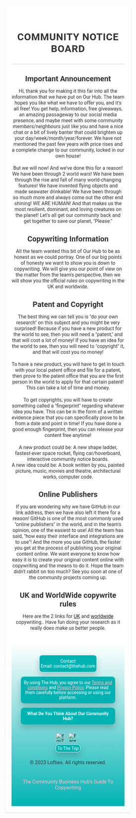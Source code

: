 <!DOCTYPE html>
<html lang="en">
<head>
  <title>Community Notice Board</title>
  <style>
    * {
  box-sizing: border-box;
  margin: 0;
  padding: 0;
}
body {
  font-family: 'Roboto', sans-serif;
}
.container {
  max-width: 464px;
  margin: 0 auto;
  padding: 20px;
  text-align: center;
}
header {
  text-align: center;
  margin-bottom: 20px;
}
.title {
  font-size: 32px;
  font-weight: bold;
  color: #333333;
  text-align: center;
}
main {
  margin-bottom: 40px;
  text-align: center;
}
.subtitle {
  font-size: 24px;
  font-weight: bold;
  color: #333333;
  margin-bottom: 10px;
  text-align: center;
}
p {
  font-size: 16px;
  color: #333333;
  margin-bottom: 20px;
  text-align: center;
}
.container {
  background-color: #ffffff;
  box-shadow: 0 2px 4px rgba(0, 0, 0, 0.1);
  border-radius: 4px;
  text-align: center;
}
header {
  padding: 20px 0;
  border-bottom: 1px solid #cccccc;
  text-align: center;
}
.title {
  text-transform: uppercase;
  letter-spacing: 1px;
  margin-bottom: 10px;
  text-align: center;
}
.main-content {
  display: flex;
  flex-wrap: wrap;
  text-align: center;
}
.section {
  flex: 1 1 100%;
  margin-bottom: 40px;
  text-align: center;
}
.section:nth-child(odd) {
  background-color: #f5f5f5;
  padding: 20px;
  border-radius: 4px;
  text-align: center;
}
.section:nth-child(even) {
  background-color: #ffffff;
  padding: 20px;
  border-radius: 4px;
  box-shadow: 0 2px 4px rgba(0, 0, 0, 0.1);
  text-align: center;
}
.section-title {
  font-size: 20px;
  font-weight: bold;
  color: #333333;
  margin-bottom: 10px;
  text-align: center;
}
.section-content {
  font-size: 18px;
  color: #333333;
  line-height: 1.6;
  text-align: center;
}
.section-content p {
  margin-bottom: 10px;
  text-align: center;
}
.section-content ul {
  list-style-type: disc;
  margin-left: 20px;
  text-align: center;
}
.section-content li {
  margin-bottom: 5px;
  text-align: center;
}
footer {
  background: linear-gradient(to bottom, #ffffff, #00b3b3);
  padding: 30px;
  color: #ffffff;
  text-align: center;
  font-size: 14px;
}
.footer-container {
  max-width: 1200px;
  margin: 0 auto;
  display: flex;
  flex-direction: column;
  align-items: center;
  justify-content: center;
  text-align: center;
}
.footer-container .box {
  background-color: #00b3b3;
  color: #ffffff;
  border-radius: 10px;
  box-shadow: 0 10px 20px rgba(0, 0, 0, 0.2);
  padding: 4px;
  text-align: center;
  margin: 7px auto;
}
.footer-container .box h3 {
  font-size: 14px;
  margin: 0;
  padding: 7px 0;
  color: #ffffff;
  text-align: center;
}
.footer-container .box p {
  font-size: 14px;
  margin: 0;
  padding: 7px 0;
  color: #ffffff;
  text-align: center;
}
.footer-container .box:first-child {
  border: 1px solid #ffffff;
}
.footer-container .box:last-child {
  border: 1px solid #ffffff;
}
.social {
  display: flex;
  flex-direction: row;
  align-items: flex-start;
  justify-content: center;
  margin-top: 20px;
}
.social a {
  display: flex;
  align-items: center;
  text-decoration: none;
  margin-right: 10px;
}
.social a img {
  width: 30px;
  height: 30px;
  background: none;
  transition: all 0.3s ease;
}
.social a span {
  display: none;
  position: absolute;
  top: 100%;
  left: 50%;
  transform: translateX(-50%);
  margin-top: 5px;
  font-family: 'Roboto', sans-serif;
  font-size: 16px;
  font-weight: bold;
  color: #00b3b3;
  white-space: nowrap;
}
.social a:hover img {
  width: 40px;
  height: 40px;
}
.social a:hover span {
  display: block;
}
.tcbhg {
  text-align: center;
  margin-top: 7px;
}
.tcbhg a {
  color: #00b3b3;
  text-decoration: none;
}
.tcbhg a:hover {
  text-decoration: underline;
}
  </style>
  <link href="https://fonts.googleapis.com/css?family=Roboto:400,700&display=swap" rel="stylesheet">
</head>
<body>
  <div class="container">
    <header>
      <h1 class="title">Community Notice Board</h1>
    </header>
    <main>
      <section>
        <h2 class="subtitle">Important Announcement</h2>
        <p>Hi, thank you for making it this far into all the information that we have put on Our Hub. The team hopes you like what we have to offer you, and it's all free! You get help, information, free giveaways, an amazing passageway to our social media presence, and maybe meet with some community members/neighbours just like you and have a nice chat or a bit of lively banter that could brighten up your day/week/month/year/forever. We have not mentioned the past few years with price rises and a complete change to our community, locked in our own house!</p>
        <p>But we will now! And we've done this for a reason! We have been through 2 world wars! We have been through the rise and fall of many world-changing features! We have invented flying objects and made seawater drinkable! We have been through so much more and always come out the other end shining! WE ARE HUMAN! And that makes us the most resilient, dominant, and loving creatures on the planet! Let's all get our community back and get together to save our planet, "Please."</p>
      </section>
      <section>
        <h2 class="subtitle">Copywriting Information</h2>
        <p>All the team wanted this bit of Our Hub to be as honest as we could portray. One of our big points of honesty we want to show you is down to copywriting. We will give you our point of view on the matter from the team's perspective, then we will show you the official rules on copywriting in the UK and worldwide.</p>
      </section>
      <section>
        <h2 class="subtitle">Patent and Copyright</h2>
        <p>The best thing we can tell you is "do your own research" on this subject and you might be very surprised! Because if you have a new product for the world to see, then you will need a "patent," and that will cost a lot of money! If you have an idea for the world to see, then you will need to "copyright" it, and that will cost you no money!</p>
        <p>To have a new product, you will have to get in touch with your local patent office and file for a patent, then prove to the patent office that you are the first person in the world to apply for that certain patent! This can take a lot of time and money.</p>
        <p>To get copyrights, you will have to create something called a "fingerprint" regarding whatever idea you have. This can be in the form of a written evidence piece that you can specifically prove to be from a date and point in time! If you have done a good enough fingerprint, then you can release your content free anytime!</p>
        <p>A new product could be: A new shape ladder, fastest-ever space rocket, flying car/hoverboard, interactive community notice boards.<br>
        A new idea could be: A book written by you, painted picture, music, movies and theatre, architectural works, computer code.</p>
      </section>
      <section>
        <h2 class="subtitle">Online Publishers</h2>
        <p>If you are wondering why we have GitHub in our link address, then we have also left it there for a reason! GitHub is one of the most commonly used "online publishers" in the world, and in the team's opinion, one of the easiest to use! All the team has said, "how easy their interface and integrations are to use"! And the more you use GitHub, the faster you get at the process of publishing your original content online. We want everyone to know how easy it is to create your original content online with copywriting and the means to do it. Hope the team didn't rabbit on too much? See you soon at one of the community projects coming up.</p>
      </section><section>
        <h2 class="subtitle">UK and WorldWide copywrite rules </h2>
        <p>Here are the 2 links for <a href="https://www.gov.uk/copyright">UK</a> and <a href="https://en.wikipedia.org/wiki/Copywriting">worldwide</a> copywriting.. Have fun doing your research as it really does make us better people.</p>
      </section>
    </main>
    <footer>
      <div class="footer-container">
        <div class="box">
          <p>Contact<br>Email: contact@thehub.com</p>
        </div>
        <div class="box">
          <p>By using The Hub, you agree to our <a href="https://oavo33.github.io/termsancond/" style="color: pink;">Terms and conditions</a> and <a href="https://oavo33.github.io/policy/" style="color: pink;">Privacy Policy</a>. Please read them carefully before accessing or using our platform.</p>
        </div><div class="box" onclick="window.open('https://docs.google.com/forms/d/1q76lEgWn-D8CoaPEdrTWtb5xqof5j5C3lrUWI5GTN-s/viewform?embedded=true')" style="cursor: pointer;">
          <h3>What Do You Think About Our Community Hub?</h3>
        </div>
        <div class="social">
          <a href="#">
            <img src="https://img.icons8.com/office/30/FF0000/youtube.png" alt="YouTube">
          </a>
          <a href="#">
            <img src="https://img.icons8.com/office/30/FF0000/facebook-new.png" alt="Facebook">
          </a>
        </div>
        <div class="footer-container">
          <div class="box back-to-top" onclick="scrollToTop()">To The Top</div>
        </div>
        <div class="footer-container">
          <p>&copy; 2023 Lofties. All rights reserved.</p>
        </div>
        <div class="tcbhg">
          <p>
            <a href="https://example.com/guide-to-copywriting" style="color: pink;">The Community Business Hub's Guide To Copywriting</a>
          </p>
        </div>
      </div>
    </footer>
  </div>
<script>
  function scrollToTop() {
    window.scrollTo({ top: 0, behavior: 'smooth' });
  }
</script>
</body>
</html>
